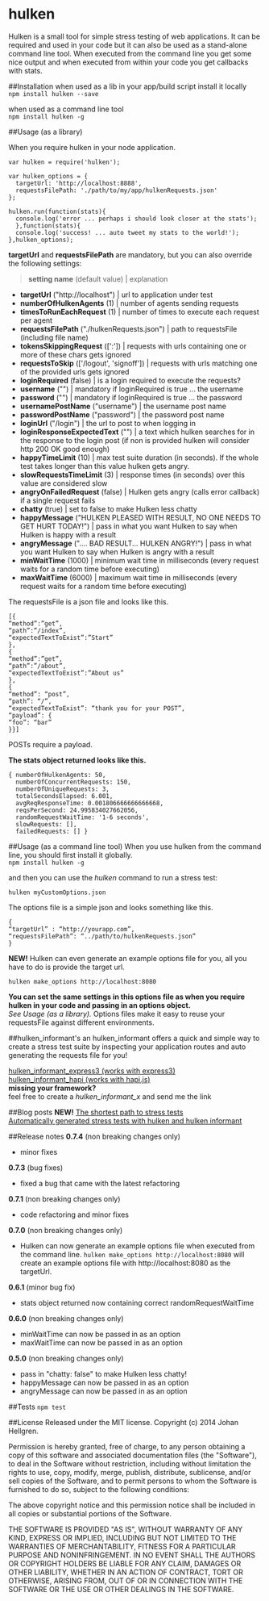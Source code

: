 hulken
======

Hulken is a small tool for simple stress testing of web applications. It can be required and used in your code but it can also be used as a stand-alone command line tool.
When executed from the command line you get some nice output and when executed from within your code you get callbacks with stats.


##Installation
when used as a lib in your app/build script install it locally  
`npm install hulken --save`

when used as a command line tool  
`npm install hulken -g`

##Usage (as a library)

When you require hulken in your node application.
```
var hulken = require('hulken');

var hulken_options = {  
  targetUrl: 'http://localhost:8888',  
  requestsFilePath: './path/to/my/app/hulkenRequests.json'
};  

hulken.run(function(stats){  
  console.log('error ... perhaps i should look closer at the stats');  
  },function(stats){  
  console.log('success! ... auto tweet my stats to the world!');  
},hulken_options);

```
**targetUrl** and **requestsFilePath** are mandatory, but you can also override the following settings:

>**setting name** (default value) | explanation  

* **targetUrl** ("http://localhost") | url to application under test  
* **numberOfHulkenAgents** (1) | number of agents sending requests
* **timesToRunEachRequest** (1) | number of times to execute each request per agent  
* **requestsFilePath** ("./hulkenRequests.json") | path to requestsFile (including file name)  
* **tokensSkippingRequest** ([':']) | requests with urls containing one or more of these chars gets ignored  
* **requestsToSkip** (['/logout', 'signoff']) | requests with urls matching one of the provided urls gets ignored
* **loginRequired** (false) | is a login required to execute the requests?
* **username** ("") | mandatory if loginRequired is true ... the username
* **password** ("") | mandatory if loginRequired is true ... the password
* **usernamePostName** ("username") | the username post name
* **passwordPostName** ("password") | the password post name
* **loginUrl** ("/login") | the url to post to when logging in
* **loginResponseExpectedText** ("") | a text which hulken searches for in the response to the login post (if non is provided hulken will consider http 200 OK good enough)
* **happyTimeLimit** (10) | max test suite duration (in seconds). If the whole test takes longer than this value hulken gets angry.
* **slowRequestsTimeLimit** (3) | response times (in seconds) over this value are considered slow
* **angryOnFailedRequest** (false) | Hulken gets angry (calls error callback) if a single request fails
* **chatty** (true) | set to false to make Hulken less chatty
* **happyMessage** ("HULKEN PLEASED WITH RESULT, NO ONE NEEDS TO GET HURT TODAY!") | pass in what you want Hulken to say when Hulken is happy with a result
* **angryMessage** (".... BAD RESULT... HULKEN ANGRY!") | pass in what you want Hulken to say when Hulken is angry with a result
* **minWaitTime** (1000) | minimum wait time in milliseconds (every request waits for a random time before executing)
* **maxWaitTime** (6000) | maximum wait time in milliseconds (every request waits for a random time before executing)

The requestsFile is a json file and looks like this.  
```
[{
“method”:”get”,
“path”:”/index”,
“expectedTextToExist”:”Start”
},
{
“method”:”get”,
“path”:”/about”,
“expectedTextToExist”:”About us”
},
{
“method”: “post”,
“path”: “/”,
“expectedTextToExist”: “thank you for your POST”,
“payload”: {
“foo”: “bar”
}}]
```
POSTs require a payload.

**The stats object returned looks like this.**
```
{ numberOfHulkenAgents: 50,
  numberOfConcurrentRequests: 150,
  numberOfUniqueRequests: 3,
  totalSecondsElapsed: 6.001,
  avgReqResponseTime: 0.001806666666666668,
  reqsPerSecond: 24.995834027662056,
  randomRequestWaitTime: '1-6 seconds',
  slowRequests: [],
  failedRequests: [] }
```

##Usage (as a command line tool)
When you use hulken from the command line, you should first install it globally.  
`npm install hulken -g`

and then you can use the *hulken* command to run a stress test:
```
hulken myCustomOptions.json
```
The options file is a simple json and looks something like this.
```
{
“targetUrl” : “http://yourapp.com”,
“requestsFilePath”: “../path/to/hulkenRequests.json”
}
```  
**NEW!** Hulken can even generate an example options file for you, all you have to do is provide the target url.
```
hulken make_options http://localhost:8080
```

**You can set the same settings in this options file as when you require hulken in your code and passing in an options object.**  
*See Usage (as a library).* Options files make it easy to reuse your requestsFile against different environments.

##hulken_informant's
an hulken_informant offers a quick and simple way to create a stress test suite by inspecting your application routes and auto generating the requests file for you!

[hulken_informant_express3 (works with express3)](https://www.npmjs.org/package/hulken_informant_express3)  
[hulken_informant_hapi (works with hapi.js)](https://www.npmjs.org/package/hulken_informant_hapi)  
**missing your framework?**  
feel free to create a *hulken_informant_x* and send me the link

##Blog posts
**NEW!** [The shortest path to stress tests ](http://hellgrenj.tumblr.com/post/96170338318/the-shortest-path-to-stress-tests)  
[Automatically generated stress tests with hulken and hulken informant](http://hellgrenj.tumblr.com/post/90755234673/automatically-generated-stress-tests-with-hulken-and)

##Release notes
**0.7.4** (non breaking changes only)
* minor fixes

**0.7.3** (bug fixes)
* fixed a bug that came with the latest refactoring

**0.7.1** (non breaking changes only)
* code refactoring and minor fixes

**0.7.0** (non breaking changes only)
* Hulken can now generate an example options file when executed from the command line.
 ```hulken make_options http://localhost:8080``` will create
an example options file with http://localhost:8080 as the targetUrl.

**0.6.1** (minor bug fix)
* stats object returned now containing correct randomRequestWaitTime

**0.6.0** (non breaking changes only)
* minWaitTime can now be passed in as an option
* maxWaitTime can now be passed in as an option

**0.5.0** (non breaking changes only)
* pass in "chatty: false" to make Hulken less chatty!
* happyMessage can now be passed in as an option
* angryMessage can now be passed in as an option

##Tests
`npm test`

##License
Released under the MIT license. Copyright (c) 2014 Johan Hellgren.

Permission is hereby granted, free of charge, to any person obtaining a copy
of this software and associated documentation files (the "Software"), to deal
in the Software without restriction, including without limitation the rights
to use, copy, modify, merge, publish, distribute, sublicense, and/or sell
copies of the Software, and to permit persons to whom the Software is
furnished to do so, subject to the following conditions:

The above copyright notice and this permission notice shall be included in
all copies or substantial portions of the Software.

THE SOFTWARE IS PROVIDED "AS IS", WITHOUT WARRANTY OF ANY KIND, EXPRESS OR
IMPLIED, INCLUDING BUT NOT LIMITED TO THE WARRANTIES OF MERCHANTABILITY,
FITNESS FOR A PARTICULAR PURPOSE AND NONINFRINGEMENT. IN NO EVENT SHALL THE
AUTHORS OR COPYRIGHT HOLDERS BE LIABLE FOR ANY CLAIM, DAMAGES OR OTHER
LIABILITY, WHETHER IN AN ACTION OF CONTRACT, TORT OR OTHERWISE, ARISING FROM,
OUT OF OR IN CONNECTION WITH THE SOFTWARE OR THE USE OR OTHER DEALINGS IN
THE SOFTWARE.
